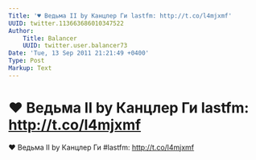```yaml
---
Title: '♥ Ведьма II by Канцлер Ги lastfm: http://t.co/l4mjxmf'
UUID: twitter.113663686010347522
Author:
    Title: Balancer
    UUID: twitter.user.balancer73
Date: 'Tue, 13 Sep 2011 21:21:49 +0400'
Type: Post
Markup: Text
---
```


# ♥ Ведьма II by Канцлер Ги lastfm: http://t.co/l4mjxmf

♥ Ведьма II by Канцлер Ги #lastfm: http://t.co/l4mjxmf